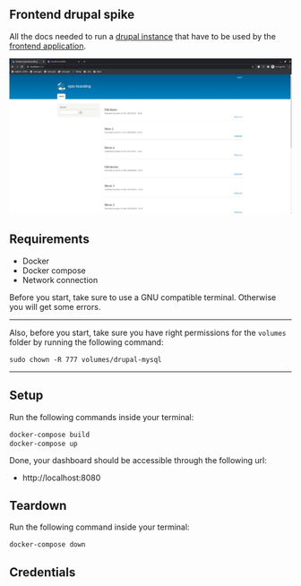 ## Frontend drupal spike
All the docs needed to run a [drupal instance](https://www.drupal.org/) that 
have to be used by the [frontend application](https://github.com/RaduBuciuceanu/spike.drupal.frontend). 

![Overview image...](doc/Overview.png)

## Requirements
* Docker
* Docker compose
* Network connection

Before you start, take sure to use a GNU compatible terminal. Otherwise 
you will get some errors.

--- 

Also, before you start, take sure you have right permissions for 
the `volumes` folder by running the following command:

```
sudo chown -R 777 volumes/drupal-mysql
```

---

## Setup
Run the following commands inside your terminal:
```
docker-compose build
docker-compose up
```

Done, your dashboard should be accessible through the following
url: 
* http://localhost:8080

## Teardown
Run the following command inside your terminal:
```
docker-compose down
```

## Credentials
